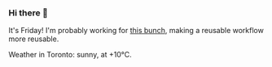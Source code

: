 ### Hi there :wave:

It's Friday! I'm probably working for [this bunch](https://github.com/kohofinancial), making a reusable workflow more reusable.

Weather in Toronto: sunny, at +10°C.
